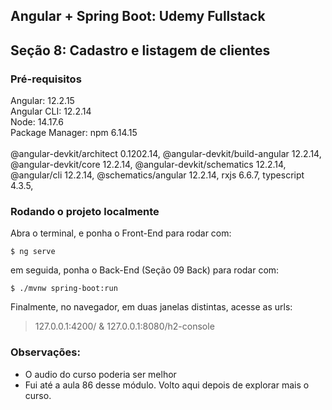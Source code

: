 ## Angular + Spring Boot: Udemy Fullstack
## Seção 8: Cadastro e listagem de clientes

### Pré-requisitos
Angular: 12.2.15<br>
Angular CLI: 12.2.14<br>
Node: 14.17.6<br>
Package Manager: npm 6.14.15<br>
<br>
@angular-devkit/architect       0.1202.14,
@angular-devkit/build-angular   12.2.14,
@angular-devkit/core            12.2.14,
@angular-devkit/schematics      12.2.14,
@angular/cli                    12.2.14,
@schematics/angular             12.2.14,
rxjs                            6.6.7,
typescript                      4.3.5,

### Rodando o projeto localmente

Abra o terminal, e ponha o Front-End para rodar com:
```
$ ng serve
```
em seguida, ponha o Back-End (Seção 09 Back) para rodar com:
```
$ ./mvnw spring-boot:run
```
Finalmente, no navegador, em duas janelas distintas, acesse as urls:
> 127.0.0.1:4200/
&
> 127.0.0.1:8080/h2-console

### Observações:

+ O audio do curso poderia ser melhor
+ Fui até a aula 86 desse módulo. Volto aqui depois de explorar mais o curso.